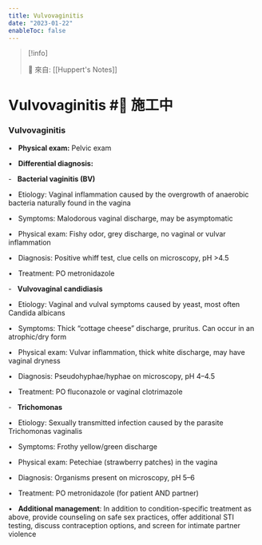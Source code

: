 ```yaml
---
title: Vulvovaginitis
date: "2023-01-22"
enableToc: false
---
```


> [!info]
>
> 🌱 來自: [[Huppert's Notes]]

# Vulvovaginitis #🚧 施工中

### Vulvovaginitis

•   **Physical exam:** Pelvic exam

•   **Differential diagnosis:**

-   **Bacterial vaginitis (BV)**

•   Etiology: Vaginal inflammation caused by the overgrowth of anaerobic bacteria naturally found in the vagina

•   Symptoms: Malodorous vaginal discharge, may be asymptomatic

•   Physical exam: Fishy odor, grey discharge, no vaginal or vulvar inflammation

•   Diagnosis: Positive whiff test, clue cells on microscopy, pH >4.5

•   Treatment: PO metronidazole

-   **Vulvovaginal candidiasis**

•   Etiology: Vaginal and vulval symptoms caused by yeast, most often Candida albicans

•   Symptoms: Thick “cottage cheese” discharge, pruritus. Can occur in an atrophic/dry form

•   Physical exam: Vulvar inflammation, thick white discharge, may have vaginal dryness

•   Diagnosis: Pseudohyphae/hyphae on microscopy, pH 4–4.5

•   Treatment: PO fluconazole or vaginal clotrimazole

-   **Trichomonas**

•   Etiology: Sexually transmitted infection caused by the parasite Trichomonas vaginalis

•   Symptoms: Frothy yellow/green discharge

•   Physical exam: Petechiae (strawberry patches) in the vagina

•   Diagnosis: Organisms present on microscopy, pH 5–6

•   Treatment: PO metronidazole (for patient AND partner)

•   **Additional management**: In addition to condition-specific treatment as above, provide counseling on safe sex practices, offer additional STI testing, discuss contraception options, and screen for intimate partner violence

